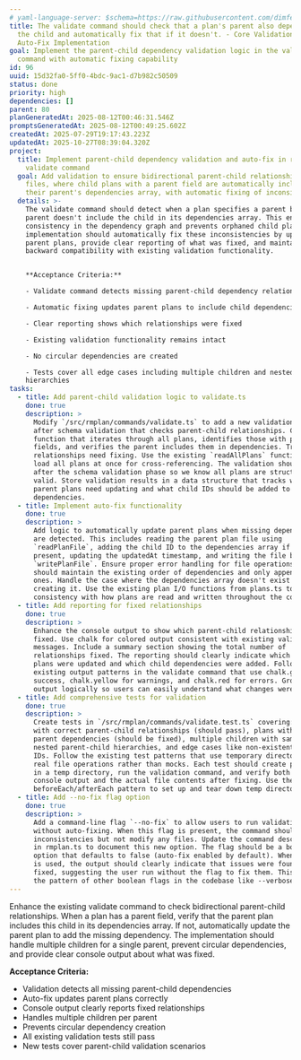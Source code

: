 ```yaml
---
# yaml-language-server: $schema=https://raw.githubusercontent.com/dimfeld/llmutils/main/schema/rmplan-plan-schema.json
title: The validate command should check that a plan's parent also depends on
  the child and automatically fix that if it doesn't. - Core Validation and
  Auto-Fix Implementation
goal: Implement the parent-child dependency validation logic in the validate
  command with automatic fixing capability
id: 96
uuid: 15d32fa0-5ff0-4bdc-9ac1-d7b982c50509
status: done
priority: high
dependencies: []
parent: 80
planGeneratedAt: 2025-08-12T00:46:31.546Z
promptsGeneratedAt: 2025-08-12T00:49:25.602Z
createdAt: 2025-07-29T19:17:43.223Z
updatedAt: 2025-10-27T08:39:04.320Z
project:
  title: Implement parent-child dependency validation and auto-fix in rmplan
    validate command
  goal: Add validation to ensure bidirectional parent-child relationships in plan
    files, where child plans with a parent field are automatically included in
    their parent's dependencies array, with automatic fixing of inconsistencies.
  details: >-
    The validate command should detect when a plan specifies a parent but that
    parent doesn't include the child in its dependencies array. This ensures
    consistency in the dependency graph and prevents orphaned child plans. The
    implementation should automatically fix these inconsistencies by updating
    parent plans, provide clear reporting of what was fixed, and maintain
    backward compatibility with existing validation functionality.


    **Acceptance Criteria:**

    - Validate command detects missing parent-child dependency relationships

    - Automatic fixing updates parent plans to include child dependencies

    - Clear reporting shows which relationships were fixed

    - Existing validation functionality remains intact

    - No circular dependencies are created

    - Tests cover all edge cases including multiple children and nested
    hierarchies
tasks:
  - title: Add parent-child validation logic to validate.ts
    done: true
    description: >
      Modify `/src/rmplan/commands/validate.ts` to add a new validation phase
      after schema validation that checks parent-child relationships. Create a
      function that iterates through all plans, identifies those with parent
      fields, and verifies the parent includes them in dependencies. Track which
      relationships need fixing. Use the existing `readAllPlans` function to
      load all plans at once for cross-referencing. The validation should happen
      after the schema validation phase so we know all plans are structurally
      valid. Store validation results in a data structure that tracks which
      parent plans need updating and what child IDs should be added to their
      dependencies.
  - title: Implement auto-fix functionality
    done: true
    description: >
      Add logic to automatically update parent plans when missing dependencies
      are detected. This includes reading the parent plan file using
      `readPlanFile`, adding the child ID to the dependencies array if not
      present, updating the updatedAt timestamp, and writing the file back using
      `writePlanFile`. Ensure proper error handling for file operations. The fix
      should maintain the existing order of dependencies and only append new
      ones. Handle the case where the dependencies array doesn't exist yet by
      creating it. Use the existing plan I/O functions from plans.ts to ensure
      consistency with how plans are read and written throughout the codebase.
  - title: Add reporting for fixed relationships
    done: true
    description: >
      Enhance the console output to show which parent-child relationships were
      fixed. Use chalk for colored output consistent with existing validation
      messages. Include a summary section showing the total number of
      relationships fixed. The reporting should clearly indicate which parent
      plans were updated and which child dependencies were added. Follow the
      existing output patterns in the validate command that use chalk.green for
      success, chalk.yellow for warnings, and chalk.red for errors. Group the
      output logically so users can easily understand what changes were made.
  - title: Add comprehensive tests for validation
    done: true
    description: >
      Create tests in `/src/rmplan/commands/validate.test.ts` covering: plans
      with correct parent-child relationships (should pass), plans with missing
      parent dependencies (should be fixed), multiple children with same parent,
      nested parent-child hierarchies, and edge cases like non-existent parent
      IDs. Follow the existing test patterns that use temporary directories and
      real file operations rather than mocks. Each test should create plan files
      in a temp directory, run the validation command, and verify both the
      console output and the actual file contents after fixing. Use the
      beforeEach/afterEach pattern to set up and tear down temp directories.
  - title: Add --no-fix flag option
    done: true
    description: >
      Add a command-line flag `--no-fix` to allow users to run validation
      without auto-fixing. When this flag is present, the command should report
      inconsistencies but not modify any files. Update the command description
      in rmplan.ts to document this new option. The flag should be a boolean
      option that defaults to false (auto-fix enabled by default). When --no-fix
      is used, the output should clearly indicate that issues were found but not
      fixed, suggesting the user run without the flag to fix them. This follows
      the pattern of other boolean flags in the codebase like --verbose.
---
```


Enhance the existing validate command to check bidirectional parent-child relationships. When a plan has a parent field, verify that the parent plan includes this child in its dependencies array. If not, automatically update the parent plan to add the missing dependency. The implementation should handle multiple children for a single parent, prevent circular dependencies, and provide clear console output about what was fixed.

**Acceptance Criteria:**
- Validation detects all missing parent-child dependencies
- Auto-fix updates parent plans correctly
- Console output clearly reports fixed relationships
- Handles multiple children per parent
- Prevents circular dependency creation
- All existing validation tests still pass
- New tests cover parent-child validation scenarios
